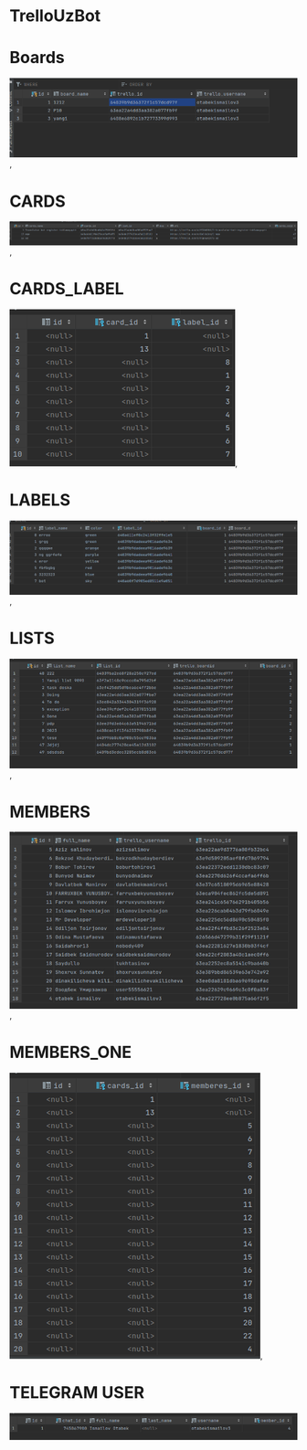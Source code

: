 # TrelloUzBot

# Boards

<img src="picture/img.png">,

# CARDS

<img src="picture/img_1.png">,

# CARDS_LABEL

<img src="picture/img_2.png">,

# LABELS

<img src="picture/img_3.png">,

# LISTS

<img src="picture/img_4.png">,

# MEMBERS

<img src="picture/img_5.png">,

# MEMBERS_ONE

<img src="picture/img_6.png">,

# TELEGRAM USER

<img src="picture/img_7.png">